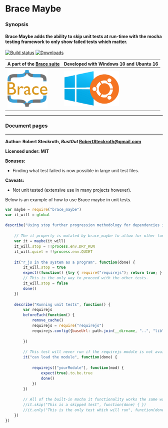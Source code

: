 # Brace Maybe
### Synopsis

#### Brace Maybe adds the ability to skip unit tests at run-time with the mocha testing framework to only show failed tests which matter.

[![Build status](https://ci.appveyor.com/api/projects/status/8ou8s3c7ocq0972h/branch/master?svg=true)](https://ci.appveyor.com/project/restarian/brace-maybe/branch/master) [![Downloads](https://img.shields.io/npm/dm/brace_maybe.svg?svg=true)](https://npmjs.org/package/brace_maybe)


| A part of the [Brace suite](https://github.com/restarian/restarian/blob/master/brace/README.md)| Developed with Windows 10 and Ubuntu 16
| ---- | ----
| ![Brace](https://raw.githubusercontent.com/restarian/restarian/master/brace/doc/image/brace_logo_small.png) | [![Ubuntu on Windows](https://raw.githubusercontent.com/restarian/restarian/master/doc/image/ubuntu_windows_logo.png)](https://github.com/Microsoft/BashOnWindows) |

---
### Document pages

---

**Author: Robert Steckroth, _Bust0ut_ [<RobertSteckroth@gmail.com>](mailto:robertsteckroth@gmail.com)**

**Licensed under: MIT**

**Bonuses:**
* Finding what test failed is now possible in large unit test files.

**Caveats:**
  * Not unit tested (extensive use in many projects however).

Below is an example of how to use Brace maybe in unit tests.

```javascript
var maybe = require("brace_maybe")
var it_will = global

describe("Using stop further progression methodology for dependencies in: "+path.basename(__filename), function() {

	// The it property is mutated by brace_maybe to allow for other functionality. It still has the same functionality as the original however.
	var it = maybe(it_will)
	it_will.stop = !!process.env.DRY_RUN  
	it_will.quiet = !!process.env.QUIET

	it("r_js in the system as a program", function(done) {
		it_will.stop = true
		expect((function() {try { require("requirejs"); return true; } catch(e) { return e;}})(), "could not find r.js dependency").to.be.true
		// This is the only way to proceed with the other tests.
		it_will.stop = false
		done()
	})

	describe("Running unit tests", function() {
		var requirejs
		beforeEach(function() {
			remove_cache()
			requirejs = require("requirejs")
			requirejs.config({baseUrl: path.join(__dirname, "..", "lib"), nodeRequire: require})

		})

		// This test will never run if the requirejs module is not available above.
		it("can load the module", function(done) {

			requirejs(["yourModule"], function(mod) {
				expect(true).to.be.true
				done()
			})
		})

		// All of the built-in mocha it functionality works the same way.
		//it.skip("This is a skipped test", function(done) { })
		//it.only("This is the only test which will run", function(done) { })
	})
})

```

